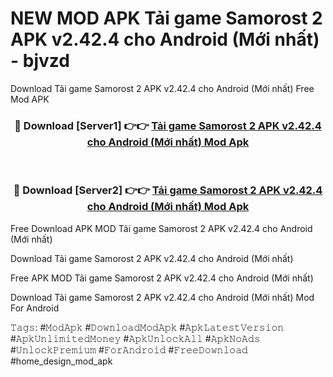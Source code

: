 # NEW MOD APK Tải game Samorost 2 APK v2.42.4 cho Android (Mới nhất) - bjvzd
Download Tải game Samorost 2 APK v2.42.4 cho Android (Mới nhất) Free Mod APK

<div align="center">
<h3>🔴 Download [Server1] 👉👉 <a href="https://apk-comot.site?title=Tải_game_Samorost_2_APK_v2.42.4_cho_Android_(Mới_nhất)">Tải game Samorost 2 APK v2.42.4 cho Android (Mới nhất) Mod Apk</a></h3><br>

<h3>🔴 Download [Server2] 👉👉 <a href="https://apk-comot.site?title=Tải_game_Samorost_2_APK_v2.42.4_cho_Android_(Mới_nhất)">Tải game Samorost 2 APK v2.42.4 cho Android (Mới nhất) Mod Apk</a></h3>
</div>


Free Download APK MOD Tải game Samorost 2 APK v2.42.4 cho Android (Mới nhất)

Download Tải game Samorost 2 APK v2.42.4 cho Android (Mới nhất) 

Free APK MOD Tải game Samorost 2 APK v2.42.4 cho Android (Mới nhất) 

Download Tải game Samorost 2 APK v2.42.4 cho Android (Mới nhất) Mod For Android

𝚃𝚊𝚐𝚜: #𝙼𝚘𝚍𝙰𝚙𝚔 #𝙳𝚘𝚠𝚗𝚕𝚘𝚊𝚍𝙼𝚘𝚍𝙰𝚙𝚔 #𝙰𝚙𝚔𝙻𝚊𝚝𝚎𝚜𝚝𝚅𝚎𝚛𝚜𝚒𝚘𝚗 #𝙰𝚙𝚔𝚄𝚗𝚕𝚒𝚖𝚒𝚝𝚎𝚍𝙼𝚘𝚗𝚎𝚢 #𝙰𝚙𝚔𝚄𝚗𝚕𝚘𝚌𝚔𝙰𝚕𝚕 #𝙰𝚙𝚔𝙽𝚘𝙰𝚍𝚜 #𝚄𝚗𝚕𝚘𝚌𝚔𝙿𝚛𝚎𝚖𝚒𝚞𝚖 #𝙵𝚘𝚛𝙰𝚗𝚍𝚛𝚘𝚒𝚍 #𝙵𝚛𝚎𝚎𝙳𝚘𝚠𝚗𝚕𝚘𝚊𝚍 #home_design_mod_apk